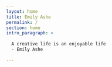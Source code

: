 ```yaml
---
layout: home
title: Emily Ashe
permalink: /
section: home
intro_paragraph: >
  
  A creative life is an enjoyable life
  - Emily Ashe
  
---
```

